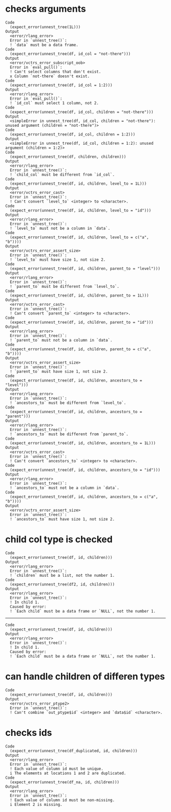 # checks arguments

    Code
      (expect_error(unnest_tree(1L)))
    Output
      <error/rlang_error>
      Error in `unnest_tree()`:
      ! `data` must be a data frame.
    Code
      (expect_error(unnest_tree(df, id_col = "not-there")))
    Output
      <error/vctrs_error_subscript_oob>
      Error in `eval_pull()`:
      ! Can't select columns that don't exist.
      x Column `not-there` doesn't exist.
    Code
      (expect_error(unnest_tree(df, id_col = 1:2)))
    Output
      <error/rlang_error>
      Error in `eval_pull()`:
      ! `id_col` must select 1 column, not 2.
    Code
      (expect_error(unnest_tree(df, id_col, children = "not-there")))
    Output
      <simpleError in unnest_tree(df, id_col, children = "not-there"): unused argument (children = "not-there")>
    Code
      (expect_error(unnest_tree(df, id_col, children = 1:2)))
    Output
      <simpleError in unnest_tree(df, id_col, children = 1:2): unused argument (children = 1:2)>
    Code
      (expect_error(unnest_tree(df, children, children)))
    Output
      <error/rlang_error>
      Error in `unnest_tree()`:
      ! `child_col` must be different from `id_col`.
    Code
      (expect_error(unnest_tree(df, id, children, level_to = 1L)))
    Output
      <error/vctrs_error_cast>
      Error in `unnest_tree()`:
      ! Can't convert `level_to` <integer> to <character>.
    Code
      (expect_error(unnest_tree(df, id, children, level_to = "id")))
    Output
      <error/rlang_error>
      Error in `unnest_tree()`:
      ! `level_to` must not be a column in `data`.
    Code
      (expect_error(unnest_tree(df, id, children, level_to = c("a", "b"))))
    Output
      <error/vctrs_error_assert_size>
      Error in `unnest_tree()`:
      ! `level_to` must have size 1, not size 2.
    Code
      (expect_error(unnest_tree(df, id, children, parent_to = "level")))
    Output
      <error/rlang_error>
      Error in `unnest_tree()`:
      ! `parent_to` must be different from `level_to`.
    Code
      (expect_error(unnest_tree(df, id, children, parent_to = 1L)))
    Output
      <error/vctrs_error_cast>
      Error in `unnest_tree()`:
      ! Can't convert `parent_to` <integer> to <character>.
    Code
      (expect_error(unnest_tree(df, id, children, parent_to = "id")))
    Output
      <error/rlang_error>
      Error in `unnest_tree()`:
      ! `parent_to` must not be a column in `data`.
    Code
      (expect_error(unnest_tree(df, id, children, parent_to = c("a", "b"))))
    Output
      <error/vctrs_error_assert_size>
      Error in `unnest_tree()`:
      ! `parent_to` must have size 1, not size 2.
    Code
      (expect_error(unnest_tree(df, id, children, ancestors_to = "level")))
    Output
      <error/rlang_error>
      Error in `unnest_tree()`:
      ! `ancestors_to` must be different from `level_to`.
    Code
      (expect_error(unnest_tree(df, id, children, ancestors_to = "parent")))
    Output
      <error/rlang_error>
      Error in `unnest_tree()`:
      ! `ancestors_to` must be different from `parent_to`.
    Code
      (expect_error(unnest_tree(df, id, children, ancestors_to = 1L)))
    Output
      <error/vctrs_error_cast>
      Error in `unnest_tree()`:
      ! Can't convert `ancestors_to` <integer> to <character>.
    Code
      (expect_error(unnest_tree(df, id, children, ancestors_to = "id")))
    Output
      <error/rlang_error>
      Error in `unnest_tree()`:
      ! `ancestors_to` must not be a column in `data`.
    Code
      (expect_error(unnest_tree(df, id, children, ancestors_to = c("a", "b"))))
    Output
      <error/vctrs_error_assert_size>
      Error in `unnest_tree()`:
      ! `ancestors_to` must have size 1, not size 2.

# child col type is checked

    Code
      (expect_error(unnest_tree(df, id, children)))
    Output
      <error/rlang_error>
      Error in `unnest_tree()`:
      ! `children` must be a list, not the number 1.
    Code
      (expect_error(unnest_tree(df2, id, children)))
    Output
      <error/rlang_error>
      Error in `unnest_tree()`:
      ! In child 1.
      Caused by error:
      ! `Each child` must be a data frame or `NULL`, not the number 1.

---

    Code
      (expect_error(unnest_tree(df, id, children)))
    Output
      <error/rlang_error>
      Error in `unnest_tree()`:
      ! In child 1.
      Caused by error:
      ! `Each child` must be a data frame or `NULL`, not the number 1.

# can handle children of differen types

    Code
      (expect_error(unnest_tree(df, id, children)))
    Output
      <error/vctrs_error_ptype2>
      Error in `unnest_tree()`:
      ! Can't combine `out_ptype$id` <integer> and `data$id` <character>.

# checks ids

    Code
      (expect_error(unnest_tree(df_duplicated, id, children)))
    Output
      <error/rlang_error>
      Error in `unnest_tree()`:
      ! Each value of column id must be unique.
      i The elements at locations 1 and 2 are duplicated.
    Code
      (expect_error(unnest_tree(df_na, id, children)))
    Output
      <error/rlang_error>
      Error in `unnest_tree()`:
      ! Each value of column id must be non-missing.
      i Element 2 is missing.

